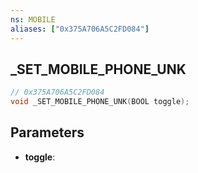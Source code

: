 ```yaml
---
ns: MOBILE
aliases: ["0x375A706A5C2FD084"]
---
```

## _SET_MOBILE_PHONE_UNK

```c
// 0x375A706A5C2FD084
void _SET_MOBILE_PHONE_UNK(BOOL toggle);
```

## Parameters
* **toggle**:

